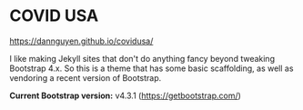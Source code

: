 # COVID USA


https://dannguyen.github.io/covidusa/

I like making Jekyll sites that don't do anything fancy beyond tweaking Bootstrap 4.x. So this is a theme that has some basic scaffolding, as well as vendoring a recent version of Bootstrap.


**Current Bootstrap version:**  v4.3.1 (https://getbootstrap.com/)

